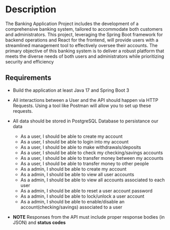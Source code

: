 # Description

The Banking Application Project includes the development of a comprehensive banking system, tailored to accommodate both customers and administrators. This project, leveraging the Spring Boot framework for backend operations and React for the frontend, will provide users with a streamlined management tool to effectively oversee their accounts. The primary objective of this banking system is to deliver a robust platform that meets the diverse needs of both users and administrators while prioritizing security and efficiency

## Requirements
- Build the application at least Java 17 and Spring Boot 3

- All interactions between a User and the API should happen via HTTP Requests. Using a tool like Postman will allow you to set up these requests.

- All data should be stored in PostgreSQL Database to persistance our data

    - As a user, I should be able to create my account
    - As a user, I should be able to login into my account
    - As a user, I should be able to make withdrawals/deposits
    - As a user, I should be able to check my checking/savings accounts
    - As a user, I should be able to transfer money between my accounts
    - As a user, I should be able to transfer money to other people
    - As a admin, I should be able to create my account
    - As a admin, I should be able to view all user accounts
    - As a admin, I should be able to view all accounts associated to each user
    - As a admin, I should be able to reset a user account password
    - As a admin, I should be able to lock/unlock a user account
    - As a admin, I should be able to enable/disable an account(checking/savings) associated to a user

- **NOTE** Responses from the API must include proper response bodies (in JSON) and **status codes**
